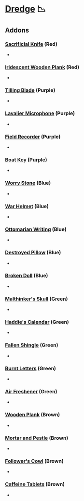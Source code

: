 # [Dredge](<https://deadbydaylight.wiki.gg/wiki/The_Dredge>) 📉

## Addons

### [Sacrificial Knife](<https://deadbydaylight.wiki.gg/wiki/Sacrificial_Knife>) (Red)

-


### [Iridescent Wooden Plank](<https://deadbydaylight.wiki.gg/wiki/Iridescent_Wooden_Plank>) (Red)

-


### [Tilling Blade](<https://deadbydaylight.wiki.gg/wiki/Tilling_Blade>) (Purple)

-


### [Lavalier Microphone](<https://deadbydaylight.wiki.gg/wiki/Lavalier_Microphone>) (Purple)

-


### [Field Recorder](<https://deadbydaylight.wiki.gg/wiki/Field_Recorder>) (Purple)

-


### [Boat Key](<https://deadbydaylight.wiki.gg/wiki/Boat_Key>) (Purple)

-


### [Worry Stone](<https://deadbydaylight.wiki.gg/wiki/Worry_Stone>) (Blue)

-


### [War Helmet](<https://deadbydaylight.wiki.gg/wiki/War_Helmet>) (Blue)

-


### [Ottomarian Writing](<https://deadbydaylight.wiki.gg/wiki/Ottomarian_Writing>) (Blue)

-


### [Destroyed Pillow](<https://deadbydaylight.wiki.gg/wiki/Destroyed_Pillow>) (Blue)

-


### [Broken Doll](<https://deadbydaylight.wiki.gg/wiki/Broken_Doll>) (Blue)

-


### [Malthinker's Skull](<https://deadbydaylight.wiki.gg/wiki/Malthinker%27s_Skull>) (Green)

-


### [Haddie's Calendar](<https://deadbydaylight.wiki.gg/wiki/Haddie%27s_Calendar>) (Green)

-


### [Fallen Shingle](<https://deadbydaylight.wiki.gg/wiki/Fallen_Shingle>) (Green)

-


### [Burnt Letters](<https://deadbydaylight.wiki.gg/wiki/Burnt_Letters>) (Green)

-


### [Air Freshener](<https://deadbydaylight.wiki.gg/wiki/Air_Freshener>) (Green)

-


### [Wooden Plank](<https://deadbydaylight.wiki.gg/wiki/Wooden_Plank>) (Brown)

-


### [Mortar and Pestle](<https://deadbydaylight.wiki.gg/wiki/Mortar_and_Pestle>) (Brown)

-


### [Follower's Cowl](<https://deadbydaylight.wiki.gg/wiki/Follower%27s_Cowl>) (Brown)

-


### [Caffeine Tablets](<https://deadbydaylight.wiki.gg/wiki/Caffeine_Tablets>) (Brown)

-
